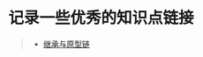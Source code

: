 # 记录一些优秀的知识点链接

>- [继承与原型链](https://developer.mozilla.org/zh-CN/docs/Web/JavaScript/Inheritance_and_the_prototype_chain "ceshi")